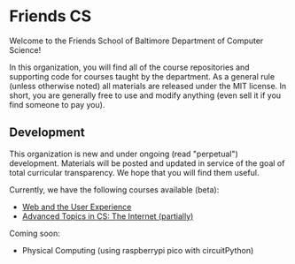 # Friends CS

Welcome to the Friends School of Baltimore Department of Computer Science!

In this organization, you will find all of the course repositories and supporting
code for courses taught by the department. As a general rule (unless otherwise noted)
all materials are released under the MIT license. In short, you are generally free to use and modify
anything (even sell it if you find someone to pay you).

## Development

This organization is new and under ongoing (read "perpetual") development. Materials will be posted
and updated in service of the goal of total curricular transparency. We hope that you will find them
useful.

Currently, we have the following courses available (beta):

- [Web and the User Experience](https://github.com/FSBCS/WebUX)
- [Advanced Topics in CS: The Internet (partially)](https://github.com/FSBCS/ACS)

Coming soon:

- Physical Computing (using raspberrypi pico with circuitPython)
